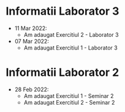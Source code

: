 # Informatii Laborator 3
- 11 Mar 2022:
	* Am adaugat Exercitiul 2 - Laborator 3
- 07 Mar 2022:
	* Am adaugat Exercitiul 1 - Laborator 3


# Informatii Laborator 2
- 28 Feb 2022:
	* Am adaugat Exercitiul 1 - Seminar 2
	* Am adaugat Exercitiul 2 - Seminar 2

